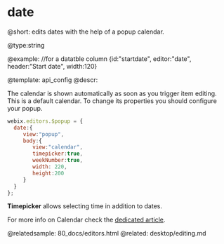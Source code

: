 date
=============


@short: edits dates with the help of a popup calendar. 
	

@type:string 

@example:
//for a datatble column
{id:"startdate", editor:"date",	header:"Start date", width:120}

@template:	api_config
@descr:

The calendar is shown automatically as soon as you trigger item editing. This is a default calendar. To change its properties you should configure your popup. 

~~~js
webix.editors.$popup = {
  date:{
     view:"popup",
     body:{ 
     	view:"calendar", 
        timepicker:true, 
        weekNumber:true, 
        width: 220, 
        height:200
     }
  }
};
~~~

**Timepicker** allows selecting time in addition to dates.

For more info on Calendar check the [dedicated article](desktop/calendar.md). 

@relatedsample:
	80_docs/editors.html
@related:
	desktop/editing.md